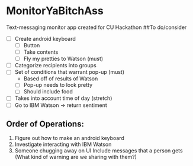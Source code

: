 # MonitorYaBitchAss
Text-messaging monitor app created for CU Hackathon
##To do/consider
- [ ] Create android keyboard
    - [ ] Button
    - [ ] Take contents
    - [ ] Fly my pretties to Watson (must)
- [ ] Categorize recipients into groups
- [ ] Set of conditions that warrant pop-up (must)
    - Based off of results of Watson
    - [ ] Pop-up needs to look pretty
    - [ ] Should include food
- [ ] Takes into account time of day (stretch)
- [ ] Go to IBM Watson -> return sentiment
## Order of Operations:
1. Figure out how to make an android keyboard
2. Investigate interacting with IBM Watson
3. Someone chugging away on UI
    Include messages that a person gets (What kind of warning are we sharing with them?)
